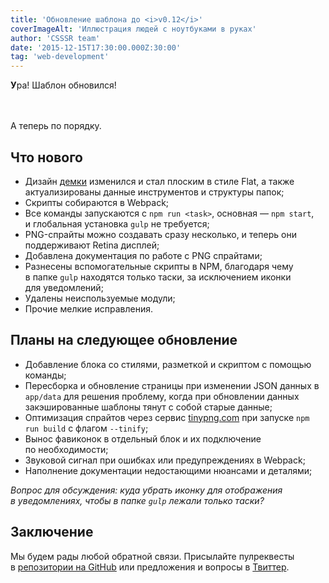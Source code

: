 ```yaml
---
title: 'Обновление шаблона до <i>v0.12</i>'
coverImageAlt: 'Иллюстрация людей с ноутбуками в руках'
author: 'CSSSR team'
date: '2015-12-15T17:30:00.000Z:30:00'
tag: 'web-development'
---
```


**У**ра! Шаблон обновился!

<p style="margin-top: 3rem">А теперь по порядку.</p>

## Что нового

- Дизайн [демки](https://cpt.csssr.ru/) изменился и стал плоским в стиле Flat, а также актуализированы данные инструментов и структуры папок;
- Скрипты собираются в Webpack;
- Все команды запускаются с `npm run <task>`, основная — `npm start`, и глобальная установка `gulp` не требуется;
- PNG-спрайты можно создавать сразу несколько, и теперь они поддерживают Retina&nbsp;дисплей;
- Добавлена документация по работе с PNG&nbsp;спрайтами;
- Разнесены вспомогательные скрипты в NPM, благодаря чему в папке `gulp` находятся только таски, за исключением иконки для&nbsp;уведомлений;
- Удалены неиспользуемые модули;
- Прочие мелкие исправления.

## Планы на следующее обновление
- Добавление блока со стилями, разметкой и скриптом с помощью команды;
- Пересборка и обновление страницы при изменении JSON данных в `app/data` для решения проблему, когда при обновлении данных закэшированные шаблоны тянут с собой старые данные;
- Оптимизация спрайтов через сервис [tinypng.com](https://tinypng.com/) при запуске `npm run build` с флагом `--tinify`;
- Вынос фавиконок в отдельный блок и их подключение по необходимости;
- Звуковой сигнал при ошибках или предупреждениях в Webpack;
- Наполнение документации недостающими нюансами и деталями;

*Вопрос для обсуждения: куда убрать иконку для отображения в уведомлениях, чтобы в папке `gulp` лежали только таски?*

## Заключение
Мы будем рады любой обратной связи. Присылайте пулреквесты в [репозитории&nbsp;на&nbsp;GitHub](https://github.com/CSSSR/csssr-project-template) или предложения и вопросы в [Твиттер](https://twitter.com/csssr_dev).
